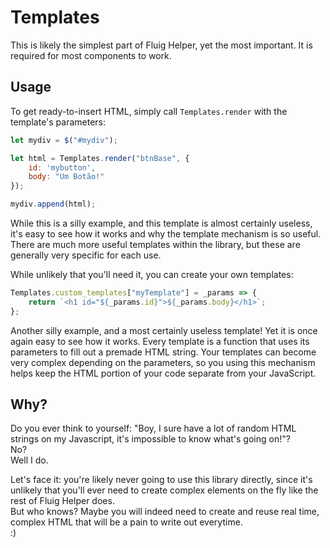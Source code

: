 # Templates
This is likely the simplest part of Fluig Helper, yet the most important. It is required for most components to work.

## Usage
To get ready-to-insert HTML, simply call `Templates.render` with the template's parameters:
```js
let mydiv = $("#mydiv");

let html = Templates.render("btnBase", {
    id: 'mybutton',
    body: "Um Botão!"
});

mydiv.append(html);
```

While this is a silly example, and this template is almost certainly useless, it's easy to see how it works and why the template mechanism is so useful.  
There are much more useful templates within the library, but these are generally very specific for each use.

While unlikely that you'll need it, you can create your own templates:
```js
Templates.custom_templates["myTemplate"] = _params => {
    return `<h1 id="${_params.id}">${_params.body}</h1>`;
};
```

Another silly example, and a most certainly useless template! Yet it is once again easy to see how it works. Every template is a function that uses its parameters to fill out a premade HTML string. Your templates can become very complex depending on the parameters, so you using this mechanism helps keep the HTML portion of your code separate from your JavaScript.

## Why?
Do you ever think to yourself: "Boy, I sure have a lot of random HTML strings on my Javascript, it's impossible to know what's going on!"?  
No?  
Well I do.

Let's face it: you're likely never going to use this library directly, since it's unlikely that you'll ever need to create complex elements on the fly like the rest of Fluig Helper does.  
But who knows? Maybe you will indeed need to create and reuse real time, complex HTML that will be a pain to write out everytime.  
:)